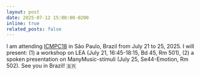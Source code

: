```yaml
---
layout: post
date: 2025-07-12 15:00:00-0200
inline: true
related_posts: false
---
```


I am attending [ICMPC18](https://www.icmpc2025.abcogmus.com/) in São Paulo, Brazil from July 21 to 25, 2025. I will present: (1) a workshop on LEA (July 21, 16:45-18:15, Bd 45, Rm 501), (2) a spoken presentation on ManyMusic-stimuli (July 25, Se44-Emotion, Rm 502). See you in Brazil! 🇧🇷

